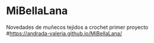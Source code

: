 # MiBellaLana
Novedades de muñecos tejidos a crochet primer proyecto
#https://andrada-valeria.github.io/MiBellaLana/
